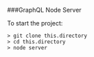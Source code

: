 ###GraphQL Node Server

To start the project:

```
> git clone this.directory
> cd this.directory
> node server
```
